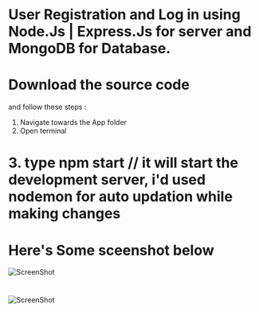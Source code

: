 # User Registration and Log in using Node.Js | Express.Js for server and MongoDB for Database.
# Download the source code 
and follow these steps : 
  
  1. Navigate towards the App folder
  2. Open terminal
  # 3. type npm start // it will start the development server, i'd used nodemon for auto updation while making changes
  

# Here's Some sceenshot below

![ScreenShot](https://drive.google.com/file/d/1tvV5UlXVbbDNKueenj8I-Ga1eklU4gfH/view?usp=sharing)
#
#

![ScreenShot](https://drive.google.com/file/d/1QkOuXgtVtE-XIHBWJ38tADSfYGK5xt2G/view?usp=sharing)
